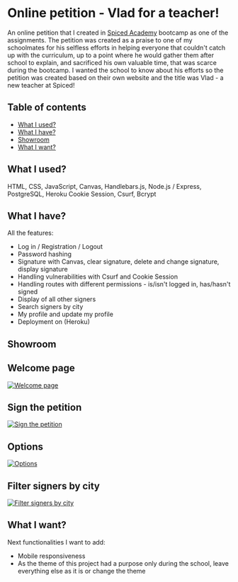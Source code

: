 # Online petition - Vlad for a teacher!

An online petition that I created in [Spiced Academy](https://www.spiced-academy.com/) bootcamp as one of the assignments.
The petition was created as a praise to one of my schoolmates for his selfless efforts in helping everyone that couldn't catch up with the curriculum, up to a point where he would gather them after school to explain, and sacrificed his own valuable time, that was scarce during the bootcamp. I wanted the school to know about his efforts so the petition was created based on their own website and the title was Vlad - a new teacher at Spiced!

## Table of contents

-   [What I used?](#what-i-used)
-   [What I have?](#what-i-have)
-   [Showroom](#showroom)
-   [What I want?](#what-i-want)

## What I used? <a name="what-i-used"></a>

HTML, CSS, JavaScript, Canvas, Handlebars.js, Node.js / Express, PostgreSQL, Heroku
Cookie Session, Csurf, Bcrypt

## What I have? <a name="what-i-have"></a>

All the features:

-   Log in / Registration / Logout
-   Password hashing
-   Signature with Canvas, clear signature, delete and change signature, display signature
-   Handling vulnerabilities with Csurf and Cookie Session
-   Handling routes with different permissions - is/isn't logged in, has/hasn't signed
-   Display of all other signers
-   Search signers by city
-   My profile and update my profile
-   Deployment on (Heroku)

## <a name="showroom"></a>Showroom

## Welcome page

[![Welcome page](https://i.gyazo.com/e45ce8b6196aa515a432200469f1c721.gif)](https://gyazo.com/e45ce8b6196aa515a432200469f1c721)

## Sign the petition

[![Sign the petition](https://i.gyazo.com/dcaad57e49611e4a12c62042ab761f37.png)](https://gyazo.com/dcaad57e49611e4a12c62042ab761f37)

## Options

[![Options](https://i.gyazo.com/240c57b30a2dc32f21551f8075371ca2.png)](https://gyazo.com/240c57b30a2dc32f21551f8075371ca2)

## Filter signers by city

[![Filter signers by city](https://i.gyazo.com/ac0856a175cd1a6a76f6337d3356dcbf.png)](https://gyazo.com/ac0856a175cd1a6a76f6337d3356dcbf)

## <a name="what-i-want"></a>What I want?

Next functionalities I want to add:

-   Mobile responsiveness
-   As the theme of this project had a purpose only during the school, leave everything else as it is or change the theme
